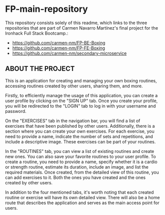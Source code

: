 # FP-main-repository
This repository consists solely of this readme, which links to the three repositories that are part of Carmen Navarro Martínez's final project for the Ironhack Full Stack Bootcamp.:
- https://github.com/carmen-nm/FP-BE-Boxing
- https://github.com/carmen-nm/FP-FE-Boxing
- https://github.com/carmen-nm/secondary-microservice

## ABOUT THE PROJECT
This is an application for creating and managing your own boxing routines, accessing routines created by other users, sharing them, and more.

Firstly, to efficiently manage the usage of this application, you can create a user profile by clicking on the "SIGN UP" tab. Once you create your profile, you will be redirected to the "LOGIN" tab to log in with your username and password.

On the "EXERCISES" tab in the navigation bar, you will find a list of exercises that have been published by other users. Additionally, there is a section where you can create your own exercises. For each exercise, you need to provide a name, indicate the number of sets and repetitions, and include a descriptive image. These exercises can be part of your routines.

In the "ROUTINES" tab, you can view a list of existing routines and create new ones. You can also save your favorite routines to your user profile. To create a routine, you need to provide a name, specify whether it is a cardio or strength routine, estimate its duration, include an image, and list the required materials. Once created, from the detailed view of this routine, you can add exercises to it. Both the ones you have created and the ones created by other users.

In addition to the four mentioned tabs, it's worth noting that each created routine or exercise will have its own detailed view. There will also be a home route that describes the application and serves as the main access point for users.
